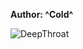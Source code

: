 <b>Author: ^Cold^</b><br>

![DeepThroat](https://github.com/yuankong666/Ultimate-RAT-Collection/assets/128066597/8a7d1d6b-74db-44e2-beaa-262c628f1608)
